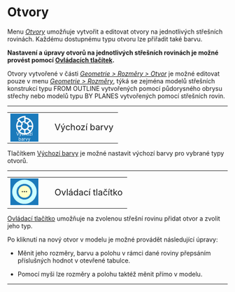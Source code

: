 
<h1>Otvory</h1>

  <p>Menu <u><i>Otvory</i></u> umožňuje vytvořit a editovat otvory na jednotlivých střešních rovinách. Každému dostupnému typu otvoru lze přiřadit také barvu.</p>

  <p><b>Nastavení a úpravy otvorů na jednotlivých střešních rovinách je možné provést pomocí <u>Ovládacích tlačítek</u>.</b></p>

  <p>Otvory vytvořené v části <u><i>Geometrie &gt; Rozměry &gt; Otvor</i></u> je možné editovat pouze v menu <u><i>Geometrie &gt; Rozměry</i></u>, týká se zejména modelů střešních konstrukcí typu FROM OUTLINE vytvořených pomocí půdorysného obrysu střechy nebo modelů typu BY PLANES vytvořených pomocí střešních rovin.</p>

  <hr class="main"> <!-- Vodorovná čára jako oddělovač sekce -->

  <table>
    <tr>
      <td>
        <div style="position: relative; width: 64px; height: 64px;">
          <img src="img/ColorsIcon64x64.png" alt="ColorsIcon64x64.png" width="64" height="64">
          <div style="position: absolute; bottom: 0; width: 100%; background: none; color: white; font-size: 10px; text-align: center;">
            Výchozí barvy
          </div>
        </div>
      </td>
      <td style="vertical-align: middle; font-size: 20px; padding-left: 30px;">
        Výchozí barvy
      </td>
    </tr>
  </table>

  <p>Tlačítkem <u>Výchozí barvy</u> je možné nastavit výchozí barvy pro vybrané typy otvorů.</p>

  <hr class="main"> <!-- Vodorovná čára jako oddělovač sekce -->

  <table>
    <tr>
      <td><img src="img/ControlButton.png" alt="ControlButton.png" width="64"></td>
      <td style="vertical-align: middle; font-size: 20px; padding-left: 30px;">Ovládací tlačítko</td>
    </tr> 
  </table>

  <p><u>Ovládací tlačítko</u> umožňuje na zvolenou střešní rovinu přidat otvor a zvolit jeho typ.</p>

  <p>Po kliknutí na nový otvor v modelu je možné provádět následující úpravy:</p>
  <ul>
    <li><p>Měnit jeho rozměry, barvu a polohu v rámci dané roviny přepsáním příslušných hodnot v otevřené tabulce.</p></li>
    <li><p>Pomocí myši lze rozměry a polohu taktéž měnit přímo v modelu.</p></li>
  </ul>

  <hr class="main"> <!-- Vodorovná čára jako oddělovač sekce -->

<!-- product: HiStruct Roofs -->

